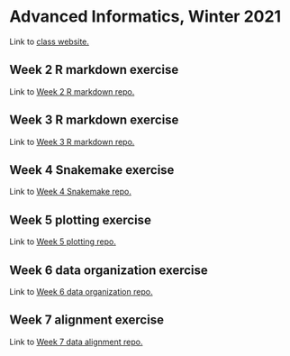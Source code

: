 # Advanced Informatics, Winter 2021

Link to [class website.](http://www.molpopgen.org/AdvancedInformatics2021/) 

## Week 2 R markdown exercise
Link to [Week 2 R markdown repo.](https://github.com/erebboah/AdvancedInformatics_RMarkdown)

## Week 3 R markdown exercise
Link to [Week 3 R markdown repo.](https://github.com/erebboah/AdvancedInformatics_RMarkdown_Week3)

## Week 4 Snakemake exercise
Link to [Week 4 Snakemake repo.](https://github.com/erebboah/AdvancedInformatics_Week4_Snakemake)

## Week 5 plotting exercise
Link to [Week 5 plotting repo.](https://github.com/erebboah/AdvancedInformatics_Week5_Plotting)

## Week 6 data organization exercise
Link to [Week 6 data organization repo.](https://github.com/erebboah/AdvancedInformatics_Week6_DataOrganization)

## Week 7 alignment exercise
Link to [Week 7 data alignment repo.](https://github.com/erebboah/AdvancedInformatics_Week6_DataOrganization)
